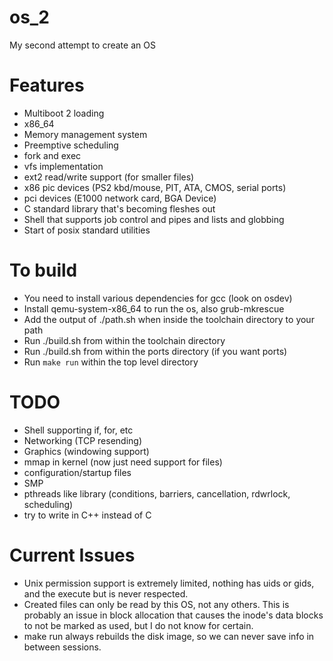 # os_2
My second attempt to create an OS

# Features
* Multiboot 2 loading
* x86_64
* Memory management system
* Preemptive scheduling
* fork and exec
* vfs implementation
* ext2 read/write support (for smaller files)
* x86 pic devices (PS2 kbd/mouse, PIT, ATA, CMOS, serial ports)
* pci devices (E1000 network card, BGA Device)
* C standard library that's becoming fleshes out
* Shell that supports job control and pipes and lists and globbing
* Start of posix standard utilities

# To build
* You need to install various dependencies for gcc (look on osdev)
* Install qemu-system-x86_64 to run the os, also grub-mkrescue
* Add the output of ./path.sh when inside the toolchain directory to your path
* Run ./build.sh from within the toolchain directory
* Run ./build.sh from within the ports directory (if you want ports)
* Run `make run` within the top level directory

# TODO
* Shell supporting if, for, etc
* Networking (TCP resending)
* Graphics (windowing support)
* mmap in kernel (now just need support for files)
* configuration/startup files
* SMP
* pthreads like library (conditions, barriers, cancellation, rdwrlock, scheduling)
* try to write in C++ instead of C

# Current Issues
* Unix permission support is extremely limited, nothing has uids or gids, and the
  execute but is never respected.
* Created files can only be read by this OS, not any others. This is probably an issue
  in block allocation that causes the inode's data blocks to not be marked as used, but
  I do not know for certain.
* make run always rebuilds the disk image, so we can never save info in between sessions.
